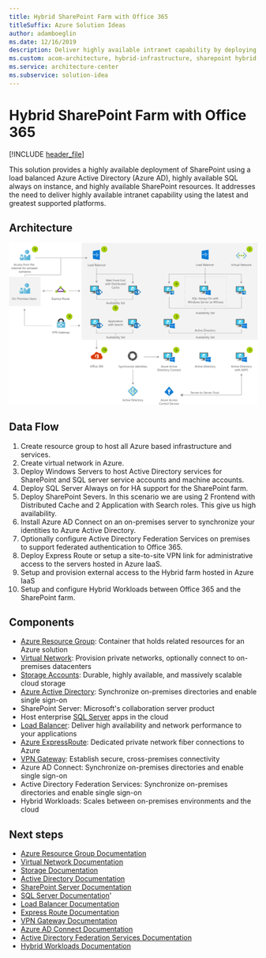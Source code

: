 ```yaml
---
title: Hybrid SharePoint Farm with Office 365
titleSuffix: Azure Solution Ideas
author: adamboeglin
ms.date: 12/16/2019
description: Deliver highly available intranet capability by deploying SharePoint and sharing hybrid workloads with Office 365. Setup this solution with step-by-step instructions.
ms.custom: acom-architecture, hybrid-infrastructure, sharepoint hybrid, sharepoint hybrid architecture, sharepoint farm solution, office 365 sharepoint hybrid, sharepoint hybrid solution, interactive-diagram, 'https://azure.microsoft.com/solutions/architecture/sharepoint-farm-office-365/'
ms.service: architecture-center
ms.subservice: solution-idea
---
```


# Hybrid SharePoint Farm with Office 365

[!INCLUDE [header_file](../header.md)]

This solution provides a highly available deployment of SharePoint using a load balanced Azure Active Directory (Azure AD), highly available SQL always on instance, and highly available SharePoint resources. It addresses the need to deliver highly available intranet capability using the latest and greatest supported platforms.

## Architecture

![Architecture diagram](../media/sharepoint-farm-office-365.svg)

## Data Flow

1. Create resource group to host all Azure based infrastructure and services.
1. Create virtual network in Azure.
1. Deploy Windows Servers to host Active Directory services for SharePoint and SQL server service accounts and machine accounts.
1. Deploy SQL Server Always on for HA support for the SharePoint farm.
1. Deploy SharePoint Severs. In this scenario we are using 2 Frontend with Distributed Cache and 2 Application with Search roles. This give us high availability.
1. Install Azure AD Connect on an on-premises server to synchronize your identities to Azure Active Directory.
1. Optionally configure Active Directory Federation Services on premises to support federated authentication to Office 365.
1. Deploy Express Route or setup a site-to-site VPN link for administrative access to the servers hosted in Azure IaaS.
1. Setup and provision external access to the Hybrid farm hosted in Azure IaaS
1. Setup and configure Hybrid Workloads between Office 365 and the SharePoint farm.

## Components

* [Azure Resource Group](https://azure.microsoft.com/features/resource-manager): Container that holds related resources for an Azure solution
* [Virtual Network](https://azure.microsoft.com/services/virtual-network): Provision private networks, optionally connect to on-premises datacenters
* [Storage Accounts](https://azure.microsoft.com/services/storage): Durable, highly available, and massively scalable cloud storage
* [Azure Active Directory](https://azure.microsoft.com/services/active-directory): Synchronize on-premises directories and enable single sign-on
* SharePoint Server: Microsoft's collaboration server product
* Host enterprise [SQL Server](https://azure.microsoft.com/services/virtual-machines/sql-server) apps in the cloud
* [Load Balancer](https://azure.microsoft.com/services/load-balancer): Deliver high availability and network performance to your applications
* [Azure ExpressRoute](https://azure.microsoft.com/services/expressroute): Dedicated private network fiber connections to Azure
* [VPN Gateway](https://azure.microsoft.com/services/vpn-gateway): Establish secure, cross-premises connectivity
* Azure AD Connect: Synchronize on-premises directories and enable single sign-on
* Active Directory Federation Services: Synchronize on-premises directories and enable single sign-on
* Hybrid Workloads: Scales between on-premises environments and the cloud

## Next steps

* [Azure Resource Group Documentation](https://docs.microsoft.com/azure/azure-resource-manager/resource-group-overview)
* [Virtual Network Documentation](https://docs.microsoft.com/azure/virtual-network/virtual-networks-overview)
* [Storage Documentation](https://docs.microsoft.com/azure/storage/blobs/storage-blobs-introduction)
* [Active Directory Documentation](https://support.microsoft.com/help/2721672/microsoft-server-software-support-for-microsoft-azure-virtual-machines)
* [SharePoint Server Documentation](https://docs.microsoft.com/sharepoint/administration/intranet-sharepoint-server-2016-in-azure-dev-test-environment)
* [SQL Server Documentation](https://docs.microsoft.com/sql/relational-databases/databases/deploy-a-sql-server-database-to-a-microsoft-azure-virtual-machine?view=sql-server-2017)'
* [Load Balancer Documentation](https://docs.microsoft.com/azure/load-balancer/load-balancer-standard-overview)
* [Express Route Documentation](https://docs.microsoft.com/azure/expressroute)
* [VPN Gateway Documentation](https://docs.microsoft.com/azure/vpn-gateway)
* [Azure AD Connect Documentation](https://docs.microsoft.com/azure/active-directory/connect/active-directory-aadconnect)
* [Active Directory Federation Services Documentation](https://docs.microsoft.com/azure/active-directory/connect/active-directory-aadconnectfed-whatis)
* [Hybrid Workloads Documentation](https://docs.microsoft.com/sharepoint/hybrid/hybrid)

